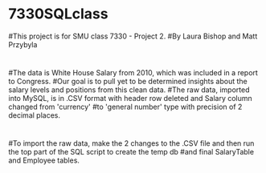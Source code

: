 # 7330SQLclass
#This project is for SMU class 7330 - Project 2.
#By Laura Bishop and Matt Przybyla
#
#The data is White House Salary from 2010, which was included in a report to Congress.
#Our goal is to pull yet to be determined insights about the salary levels and positions from this clean data.
#The raw data, imported into MySQL, is in .CSV format with header row deleted and Salary column changed from 'currency' 
#to 'general number' type with precision of 2 decimal places.
#
#To import the raw data, make the 2 changes to the .CSV file and then run the top part of the SQL script to create the temp db #and final SalaryTable and Employee tables.

